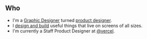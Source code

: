 ## Who

- I'm a [Graphic Designer](https://www.mica.edu/graduate-programs/graphic-design-mfa/) turned [product designer](https://vercel.com/design).
- I [design and build](https://justinkropp.com/) useful things that live on screens of all sizes.
- I'm currently a Staff Product Designer at [@vercel](https://vercel.com/).
